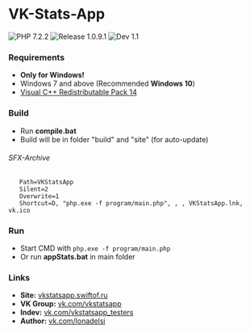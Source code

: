 # VK-Stats-App
 
![PHP 7.2.2](https://img.shields.io/badge/PHP-7.2.2-lightgray.svg?longCache=true&style=flat)
![Release 1.0.9.1](https://img.shields.io/badge/release-v1.0.9.1-blue.svg?longCache=true&style=flat)
![Dev 1.1](https://img.shields.io/badge/dev-v1.1--Pre11-orange.svg?longCache=true&style=flat) 

### Requirements
* **Only for Windows!**
* Windows 7 and above (Recommended **Windows 10**)
* [Visual C++ Redistributable Pack 14](https://microsoft.com/en-gb/download/details.aspx?id=48145)

### Build
* Run **compile.bat**
* Build will be in folder "build" and "site" (for auto-update)

###### SFX-Archive #####
```
   Path=VKStatsApp
   Silent=2
   Overwrite=1
   Shortcut=D, "php.exe -f program/main.php", , , VKStatsApp.lnk, vk.ico
```

### Run ###
* Start CMD with `php.exe -f program/main.php`
* Or run **appStats.bat** in main folder

### Links
* **Site:** [vkstatsapp.swiftof.ru](http://vkstatsapp.swiftof.ru)
* **VK Group:** [vk.com/vkstatsapp](https://vk.com/vkstatsapp)
* **Indev:** [vk.com/vkstatsapp_testers](https://vk.com/vkstatsapp_testers)
* **Author:** [vk.com/lonadelsi](https://vk.com/lonadelsi)
